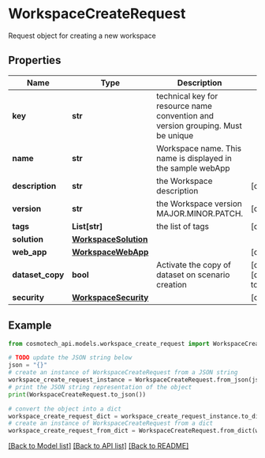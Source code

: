 # WorkspaceCreateRequest

Request object for creating a new workspace

## Properties

Name | Type | Description | Notes
------------ | ------------- | ------------- | -------------
**key** | **str** | technical key for resource name convention and version grouping. Must be unique | 
**name** | **str** | Workspace name. This name is displayed in the sample webApp | 
**description** | **str** | the Workspace description | [optional] 
**version** | **str** | the Workspace version MAJOR.MINOR.PATCH. | [optional] 
**tags** | **List[str]** | the list of tags | [optional] 
**solution** | [**WorkspaceSolution**](WorkspaceSolution.md) |  | 
**web_app** | [**WorkspaceWebApp**](WorkspaceWebApp.md) |  | [optional] 
**dataset_copy** | **bool** | Activate the copy of dataset on scenario creation | [optional] [default to True]
**security** | [**WorkspaceSecurity**](WorkspaceSecurity.md) |  | [optional] 

## Example

```python
from cosmotech_api.models.workspace_create_request import WorkspaceCreateRequest

# TODO update the JSON string below
json = "{}"
# create an instance of WorkspaceCreateRequest from a JSON string
workspace_create_request_instance = WorkspaceCreateRequest.from_json(json)
# print the JSON string representation of the object
print(WorkspaceCreateRequest.to_json())

# convert the object into a dict
workspace_create_request_dict = workspace_create_request_instance.to_dict()
# create an instance of WorkspaceCreateRequest from a dict
workspace_create_request_from_dict = WorkspaceCreateRequest.from_dict(workspace_create_request_dict)
```
[[Back to Model list]](../README.md#documentation-for-models) [[Back to API list]](../README.md#documentation-for-api-endpoints) [[Back to README]](../README.md)


